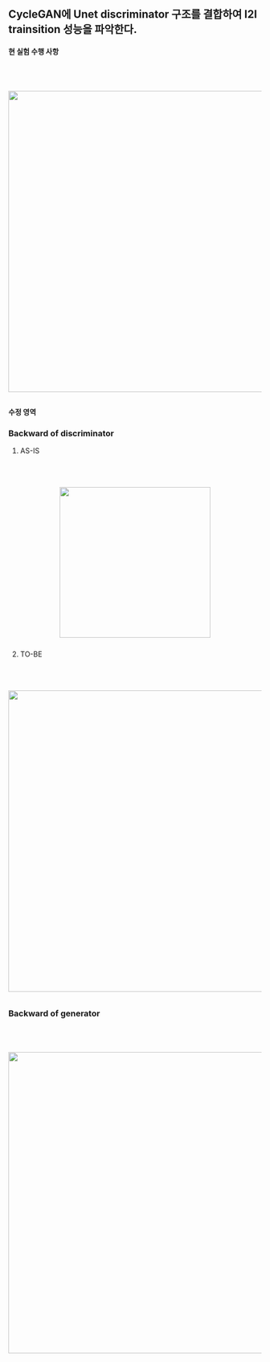 
## CycleGAN에 Unet discriminator 구조를 결합하여 I2I trainsition 성능을 파악한다.

#### 현 실험 수행 사항

<p align="center">
<img style="margin:50px 0 10px 0" src="https://user-images.githubusercontent.com/40943064/128587150-d830cf3a-192d-4ebb-9de1-92786203f75c.png"   width=600 />
</p>

#### 수정 영역

### Backward of discriminator
1) AS-IS  
<p align="center">
<img style="margin:50px 0 10px 0" src="https://user-images.githubusercontent.com/40943064/128587308-f0a60e04-929c-4c69-9953-ae15ad8f7e6a.png"   width=300 />
</p>
  
  
2) TO-BE  

<p align="center">
<img style="margin:50px 0 10px 0" src="https://user-images.githubusercontent.com/40943064/128587299-20565248-899c-444d-bea7-01f582a43b09.png"   width=600 />
</p>

### Backward of generator
<p align="center">
<img style="margin:50px 0 10px 0" src="https://user-images.githubusercontent.com/40943064/128587446-6da890af-9c9f-4106-a16b-45a13b8fb60e.png"   width=600 />
</p>
